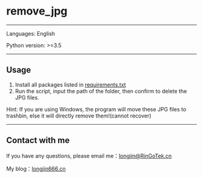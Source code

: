 # remove_jpg

------

Languages: English

Python version: >=3.5

------

## Usage

1. Install all packages listed in [requirements.txt](requirements.txt)
2. Run the script, input the path of the folder, then confirm to delete the JPG files.

Hint: If you are using Windows, the program will move these JPG files to trashbin, else it will directly remove them!(cannot recover)

------

## Contact with me


If you have any questions, please email me：longjin@RinGoTek.cn

My blog：[longjin666.cn](https://longjin666.cn)